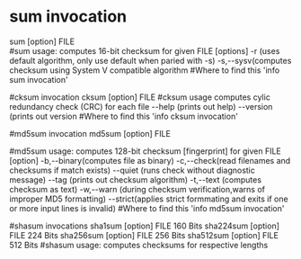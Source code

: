 # sum invocation 
sum [option] FILE	
#sum usage: 
computes 16-bit checksum for given FILE 
[options]
-r (uses default algorithm, only use default when paried with -s)
-s,--sysv(computes checksum using System V compatible algorithm
#Where to find this
'info sum invocation'

#cksum invocation
cksum [option] FILE 
#cksum usage 
computes cylic redundancy check (CRC) for each file
--help (prints out help)
--version (prints out version
#Where to find this
'info cksum invocation'


#md5sum invocation
md5sum [option] FILE 

#md5sum usage:
computes 128-bit checksum [fingerprint] for given FILE
[option]
-b,--binary(computes file as binary)
-c,--check(read filenames and checksums if match exists)
--quiet (runs check without diagnostic message)
--tag (prints out checksum algorithm)
-t,--text (computes checksum as text)
-w,--warn (during checksum verification,warns of improper MD5 formatting)
--strict(applies strict formmating and exits if one or more input lines is invalid)
#Where to find this
'info md5sum invocation'

#shasum invocations
sha1sum [option] FILE 160 Bits 
sha224sum [option] FILE 224 Bits
sha256sum [option] FILE 256 Bits
sha512sum [option] FILE 512 Bits
#shasum usage:
computes checksums for respective lengths
